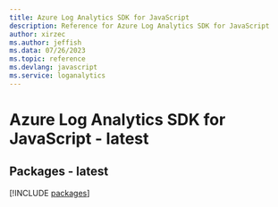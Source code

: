 ```yaml
---
title: Azure Log Analytics SDK for JavaScript
description: Reference for Azure Log Analytics SDK for JavaScript
author: xirzec
ms.author: jeffish
ms.data: 07/26/2023
ms.topic: reference
ms.devlang: javascript
ms.service: loganalytics
---
```

# Azure Log Analytics SDK for JavaScript - latest
## Packages - latest
[!INCLUDE [packages](log-analytics-index.md)]